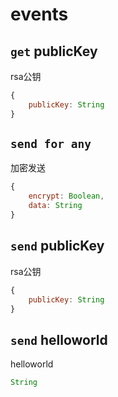 # events


## `get` publicKey
rsa公钥 
```javascript
{
    publicKey: String 
}
```

## `send for any`
加密发送
```javascript
{
    encrypt: Boolean,
    data: String
}
```

## `send` publicKey 
rsa公钥
```javascript
{
    publicKey: String 
}
```

## `send` helloworld
helloworld
```javascript
String
```

